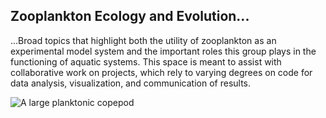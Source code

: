 ## Zooplankton Ecology and Evolution...

...Broad topics that highlight both the utility of zooplankton as an experimental model system and the important roles this group plays in the functioning of aquatic systems. This space is meant to assist with collaborative work on projects, which rely to varying degrees on code for data analysis, visualization, and communication of results.

![A large planktonic copepod](images/Mecynocera.jpg?raw=true "copepod")

